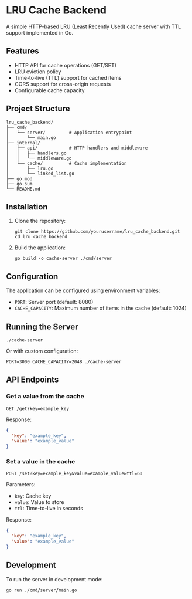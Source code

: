 # LRU Cache Backend

A simple HTTP-based LRU (Least Recently Used) cache server with TTL support implemented in Go.

## Features

- HTTP API for cache operations (GET/SET)
- LRU eviction policy
- Time-to-live (TTL) support for cached items
- CORS support for cross-origin requests
- Configurable cache capacity

## Project Structure

```
lru_cache_backend/
├── cmd/
│   └── server/         # Application entrypoint
│       └── main.go
├── internal/
│   ├── api/            # HTTP handlers and middleware
│   │   ├── handlers.go
│   │   └── middleware.go
│   └── cache/          # Cache implementation
│       ├── lru.go
│       └── linked_list.go
├── go.mod
├── go.sum
└── README.md
```

## Installation

1. Clone the repository:
   ```
   git clone https://github.com/yourusername/lru_cache_backend.git
   cd lru_cache_backend
   ```

2. Build the application:
   ```
   go build -o cache-server ./cmd/server
   ```

## Configuration

The application can be configured using environment variables:

- `PORT`: Server port (default: 8080)
- `CACHE_CAPACITY`: Maximum number of items in the cache (default: 1024)

## Running the Server

```
./cache-server
```

Or with custom configuration:

```
PORT=3000 CACHE_CAPACITY=2048 ./cache-server
```

## API Endpoints

### Get a value from the cache

```
GET /get?key=example_key
```

Response:
```json
{
  "key": "example_key",
  "value": "example_value"
}
```

### Set a value in the cache

```
POST /set?key=example_key&value=example_value&ttl=60
```

Parameters:
- `key`: Cache key
- `value`: Value to store
- `ttl`: Time-to-live in seconds

Response:
```json
{
  "key": "example_key",
  "value": "example_value"
}
```

## Development

To run the server in development mode:

```
go run ./cmd/server/main.go
```
